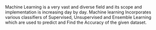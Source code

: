 Machine Learning is a very vast and diverse field and its scope and implementation is increasing day by day. Machine learning Incorporates various classifiers of Supervised, Unsupervised and Ensemble Learning which are used to predict and Find the Accuracy of the given dataset. 
